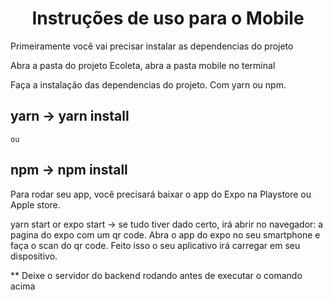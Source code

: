 <h1 align="center">Instruções de uso para o Mobile</h1>
 
<p>Primeiramente você vai precisar instalar as dependencias do projeto</p>
<p>Abra a pasta do projeto Ecoleta, abra a pasta mobile no terminal</p>
 
<p>Faça a instalação das dependencias do projeto. Com yarn ou npm.</p>

  ## yarn -> yarn install 
  
    ou 
    
  ## npm -> npm install
  
<p>Para rodar seu app, você precisará baixar o app do Expo na Playstore ou Apple store.</p>
<p>  
    yarn start or expo start -> se tudo tiver dado certo, irá abrir no navegador: a pagina do expo com um qr code. Abra o app do expo no seu smartphone e faça o scan do qr code. Feito isso o seu aplicativo irá carregar em seu dispositivo.
</p>
<p> ** Deixe o servidor do backend rodando antes de executar o comando acima</p>
   